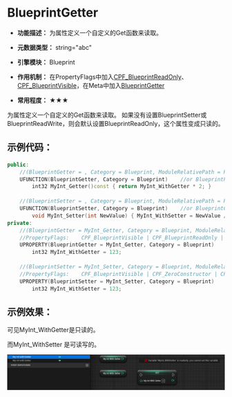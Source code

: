 # BlueprintGetter

- **功能描述：** 为属性定义一个自定义的Get函数来读取。

- **元数据类型：** string="abc"
- **引擎模块：** Blueprint
- **作用机制：** 在PropertyFlags中加入[CPF_BlueprintReadOnly](../../../../Flags/EPropertyFlags/CPF_BlueprintReadOnly.md)、[CPF_BlueprintVisible](../../../../Flags/EPropertyFlags/CPF_BlueprintVisible.md)，在Meta中加入[BlueprintGetter](../../../../Meta/Blueprint/BlueprintGetter.md)
- **常用程度：** ★★★

为属性定义一个自定义的Get函数来读取。
如果没有设置BlueprintSetter或BlueprintReadWrite，则会默认设置BlueprintReadOnly，这个属性变成只读的。

## 示例代码：

```cpp
public:
	//(BlueprintGetter = , Category = Blueprint, ModuleRelativePath = Property/MyProperty_Test.h)
	UFUNCTION(BlueprintGetter, Category = Blueprint)	//or BlueprintPure
		int32 MyInt_Getter()const { return MyInt_WithGetter * 2; }

	//(BlueprintSetter = , Category = Blueprint, ModuleRelativePath = Property/MyProperty_Test.h)
	UFUNCTION(BlueprintSetter, Category = Blueprint)	//or BlueprintCallable
		void MyInt_Setter(int NewValue) { MyInt_WithSetter = NewValue / 4; }
private:
	//(BlueprintGetter = MyInt_Getter, Category = Blueprint, ModuleRelativePath = Property/MyProperty_Test.h)
	//PropertyFlags:	CPF_BlueprintVisible | CPF_BlueprintReadOnly | CPF_ZeroConstructor | CPF_IsPlainOldData | CPF_NoDestructor | CPF_HasGetValueTypeHash | CPF_NativeAccessSpecifierPrivate 
	UPROPERTY(BlueprintGetter = MyInt_Getter, Category = Blueprint)
		int32 MyInt_WithGetter = 123;

	//(BlueprintSetter = MyInt_Setter, Category = Blueprint, ModuleRelativePath = Property/MyProperty_Test.h)
	//PropertyFlags:	CPF_BlueprintVisible | CPF_ZeroConstructor | CPF_IsPlainOldData | CPF_NoDestructor | CPF_HasGetValueTypeHash | CPF_NativeAccessSpecifierPrivate 
	UPROPERTY(BlueprintSetter = MyInt_Setter, Category = Blueprint)
		int32 MyInt_WithSetter = 123;
```

## 示例效果：

可见MyInt_WithGetter是只读的。

而MyInt_WithSetter 是可读写的。

![Untitled](Untitled.png)